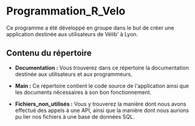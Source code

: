 # Programmation_R_Velo

Ce programme a été développé en groupe dans le but de créer une application destinée aux utilisateurs de Vélib' à Lyon.

## Contenu du répertoire

- **Documentation :** Vous trouverez dans ce répertoire la documentation destinée aux utilisateurs et aux programmeurs.

- **Main :** Ce répertoire contient le code source de l'application ainsi que les documents nécessaires à son bon fonctionnement.

- **Fichiers_non_utilisés :** Vous y trouverez la manière dont nous avons effectué des appels à une API, ainsi que la manière dont nous aurions pu lier nos fichiers à une base de données SQL.